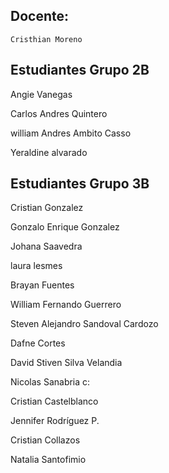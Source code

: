 ## Docente:

`Cristhian Moreno`

## Estudiantes Grupo 2B



Angie Vanegas

Carlos Andres Quintero

william Andres Ambito Casso

Yeraldine alvarado

## Estudiantes Grupo 3B

Cristian Gonzalez

Gonzalo Enrique Gonzalez

Johana Saavedra

laura lesmes

Brayan Fuentes

William Fernando Guerrero

Steven Alejandro Sandoval Cardozo

Dafne Cortes

David Stiven Silva Velandia

Nicolas Sanabria c:

Cristian Castelblanco

Jennifer Rodríguez P.

Cristian Collazos

Natalia Santofimio 

